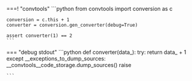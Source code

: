 ===! "convtools"
    ```python
    from convtools import conversion as c
    
    conversion = c.this + 1
    converter = conversion.gen_converter(debug=True)
    
    assert converter(1) == 2
    ```

=== "debug stdout"
    ```python
    def converter(data_):
        try:
            return data_ + 1
        except __exceptions_to_dump_sources:
            __convtools__code_storage.dump_sources()
            raise
    
    ```

